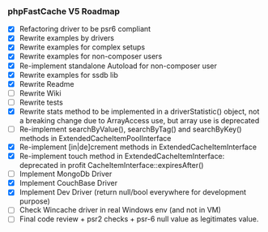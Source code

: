 ### phpFastCache V5 Roadmap

- [x] Refactoring driver to be psr6 compliant
- [x] Rewrite examples by drivers
- [x] Rewrite examples for complex setups 
- [x] Rewrite examples for non-composer users
- [x] Re-implement standalone Autoload for non-composer user
- [x] Rewrite examples for ssdb lib
- [x] Rewrite Readme 
- [ ] Rewrite Wiki 
- [ ] Rewrite tests
- [x] Rewrite stats method to be implemented in a driverStatistic() object, not a breaking change due to ArrayAccess use, but array use is deprecated
- [ ] Re-implement searchByValue(), searchByTag() and searchByKey() methods in ExtendedCacheItemPoolInterface 
- [x] Re-implement [in|de]crement methods in ExtendedCacheItemInterface 
- [x] Re-implement touch method in ExtendedCacheItemInterface: deprecated in profit CacheItemInterface::expiresAfter()
- [ ] Implement MongoDb Driver
- [x] Implement CouchBase Driver
- [x] Implement Dev Driver (return null/bool everywhere for development purpose)
- [ ] Check Wincache driver in real Windows env (and not in VM)
- [ ] Final code review + psr2 checks + psr-6 null value as legitimates value.